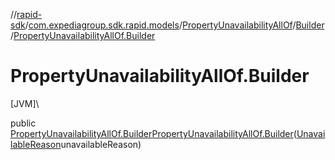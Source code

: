 //[rapid-sdk](../../../../index.md)/[com.expediagroup.sdk.rapid.models](../../index.md)/[PropertyUnavailabilityAllOf](../index.md)/[Builder](index.md)/[PropertyUnavailabilityAllOf.Builder](-property-unavailability-all-of.-builder.md)

# PropertyUnavailabilityAllOf.Builder

[JVM]\

public [PropertyUnavailabilityAllOf.Builder](index.md)[PropertyUnavailabilityAllOf.Builder](-property-unavailability-all-of.-builder.md)([UnavailableReason](../../-unavailable-reason/index.md)unavailableReason)
